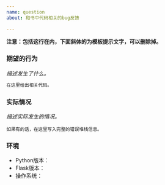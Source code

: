 ```yaml
---
name: question
about: 和书中代码相关的bug反馈

---
```


**注意：包括这行在内，下面斜体的为模板提示文字，可以删除掉。**

### 期望的行为

*描述发生了什么。*

```python
在这里给出相关代码。
```

### 实际情况

*描述实际发生的情况。*

```pytb
如果有的话，在这里写入完整的错误堆栈信息。
```

### 环境

* Python版本：
* Flask版本：
* 操作系统：
